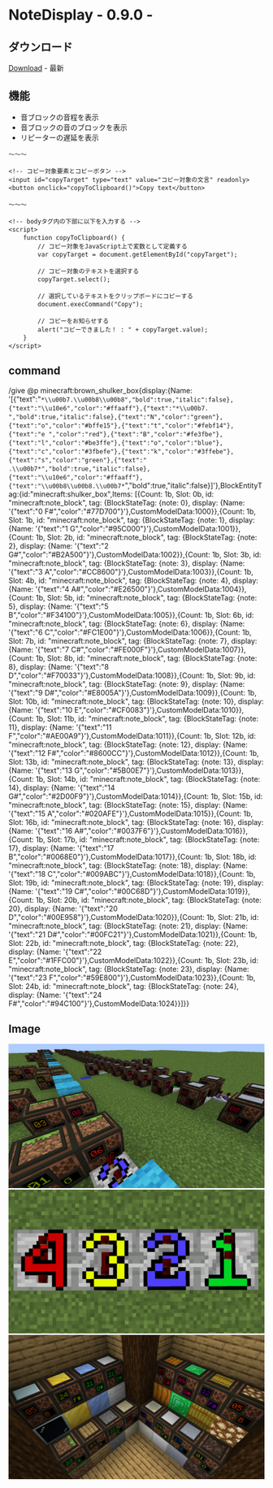 # NoteDisplay - 0.9.0 -

## ダウンロード
[Download](https://github.com/memerily/ResourcePacks/raw/main/NoteDisplay/release/NoteDisplay-0.9.0/NoteDisplay-0.9.0.zip) - 最新

## 機能
- 音ブロックの音程を表示
- 音ブロックの音のブロックを表示
- リピーターの遅延を表示

<body>

    〜〜〜
    
    <!-- コピー対象要素とコピーボタン -->
    <input id="copyTarget" type="text" value="コピー対象の文言" readonly>
    <button onclick="copyToClipboard()">Copy text</button>

    〜〜〜

    <!-- bodyタグ内の下部に以下を入力する -->
    <script>
        function copyToClipboard() {
            // コピー対象をJavaScript上で変数として定義する
            var copyTarget = document.getElementById("copyTarget");

            // コピー対象のテキストを選択する
            copyTarget.select();

            // 選択しているテキストをクリップボードにコピーする
            document.execCommand("Copy");

            // コピーをお知らせする
            alert("コピーできました！ : " + copyTarget.value);
        }
    </script>
</body>



## command
/give @p minecraft:brown_shulker_box{display:{Name: '[{"text":"`*\\u00b7.\\u00b8\\u00b8","bold":true,"italic":false},{"text":"\\u10e6","color":"#ffaaff"},{"text":"*\\u00b7. ","bold":true,"italic":false},{"text":"N","color":"green"},{"text":"o","color":"#bffe15"},{"text":"t","color":"#febf14"},{"text":"e ","color":"red"},{"text":"B","color":"#fe3fbe"},{"text":"l","color":"#be3ffe"},{"text":"o","color":"blue"},{"text":"c","color":"#3fbefe"},{"text":"k","color":"#3ffebe"},{"text":"s","color":"green"},{"text":" .\\u00b7*","bold":true,"italic":false},{"text":"\\u10e6","color":"#ffaaff"},{"text":"\\u00b8\\u00b8.\\u00b7*`","bold":true,"italic":false}]'},BlockEntityTag:{id:"minecraft:shulker_box",Items: [{Count: 1b, Slot: 0b, id: "minecraft:note_block", tag: {BlockStateTag: {note: 0}, display: {Name: '{"text":"0 F#","color":"#77D700"}'},CustomModelData:1000}},{Count: 1b, Slot: 1b, id: "minecraft:note_block", tag: {BlockStateTag: {note: 1}, display: {Name: '{"text":"1 G","color":"#95C000"}'},CustomModelData:1001}},{Count: 1b, Slot: 2b, id: "minecraft:note_block", tag: {BlockStateTag: {note: 2}, display: {Name: '{"text":"2 G#","color":"#B2A500"}'},CustomModelData:1002}},{Count: 1b, Slot: 3b, id: "minecraft:note_block", tag: {BlockStateTag: {note: 3}, display: {Name: '{"text":"3 A","color":"#CC8600"}'},CustomModelData:1003}},{Count: 1b, Slot: 4b, id: "minecraft:note_block", tag: {BlockStateTag: {note: 4}, display: {Name: '{"text":"4 A#","color":"#E26500"}'},CustomModelData:1004}},{Count: 1b, Slot: 5b, id: "minecraft:note_block", tag: {BlockStateTag: {note: 5}, display: {Name: '{"text":"5 B","color":"#F34100"}'},CustomModelData:1005}},{Count: 1b, Slot: 6b, id: "minecraft:note_block", tag: {BlockStateTag: {note: 6}, display: {Name: '{"text":"6 C","color":"#FC1E00"}'},CustomModelData:1006}},{Count: 1b, Slot: 7b, id: "minecraft:note_block", tag: {BlockStateTag: {note: 7}, display: {Name: '{"text":"7 C#","color":"#FE000F"}'},CustomModelData:1007}},{Count: 1b, Slot: 8b, id: "minecraft:note_block", tag: {BlockStateTag: {note: 8}, display: {Name: '{"text":"8 D","color":"#F70033"}'},CustomModelData:1008}},{Count: 1b, Slot: 9b, id: "minecraft:note_block", tag: {BlockStateTag: {note: 9}, display: {Name: '{"text":"9 D#","color":"#E8005A"}'},CustomModelData:1009}},{Count: 1b, Slot: 10b, id: "minecraft:note_block", tag: {BlockStateTag: {note: 10}, display: {Name: '{"text":"10 E","color":"#CF0083"}'},CustomModelData:1010}},{Count: 1b, Slot: 11b, id: "minecraft:note_block", tag: {BlockStateTag: {note: 11}, display: {Name: '{"text":"11 F","color":"#AE00A9"}'},CustomModelData:1011}},{Count: 1b, Slot: 12b, id: "minecraft:note_block", tag: {BlockStateTag: {note: 12}, display: {Name: '{"text":"12 F#","color":"#8600CC"}'},CustomModelData:1012}},{Count: 1b, Slot: 13b, id: "minecraft:note_block", tag: {BlockStateTag: {note: 13}, display: {Name: '{"text":"13 G","color":"#5B00E7"}'},CustomModelData:1013}},{Count: 1b, Slot: 14b, id: "minecraft:note_block", tag: {BlockStateTag: {note: 14}, display: {Name: '{"text":"14 G#","color":"#2D00F9"}'},CustomModelData:1014}},{Count: 1b, Slot: 15b, id: "minecraft:note_block", tag: {BlockStateTag: {note: 15}, display: {Name: '{"text":"15 A","color":"#020AFE"}'},CustomModelData:1015}},{Count: 1b, Slot: 16b, id: "minecraft:note_block", tag: {BlockStateTag: {note: 16}, display: {Name: '{"text":"16 A#","color":"#0037F6"}'},CustomModelData:1016}},{Count: 1b, Slot: 17b, id: "minecraft:note_block", tag: {BlockStateTag: {note: 17}, display: {Name: '{"text":"17 B","color":"#0068E0"}'},CustomModelData:1017}},{Count: 1b, Slot: 18b, id: "minecraft:note_block", tag: {BlockStateTag: {note: 18}, display: {Name: '{"text":"18 C","color":"#009ABC"}'},CustomModelData:1018}},{Count: 1b, Slot: 19b, id: "minecraft:note_block", tag: {BlockStateTag: {note: 19}, display: {Name: '{"text":"19 C#","color":"#00C68D"}'},CustomModelData:1019}},{Count: 1b, Slot: 20b, id: "minecraft:note_block", tag: {BlockStateTag: {note: 20}, display: {Name: '{"text":"20 D","color":"#00E958"}'},CustomModelData:1020}},{Count: 1b, Slot: 21b, id: "minecraft:note_block", tag: {BlockStateTag: {note: 21}, display: {Name: '{"text":"21 D#","color":"#00FC21"}'},CustomModelData:1021}},{Count: 1b, Slot: 22b, id: "minecraft:note_block", tag: {BlockStateTag: {note: 22}, display: {Name: '{"text":"22 E","color":"#1FFC00"}'},CustomModelData:1022}},{Count: 1b, Slot: 23b, id: "minecraft:note_block", tag: {BlockStateTag: {note: 23}, display: {Name: '{"text":"23 F","color":"#59E800"}'},CustomModelData:1023}},{Count: 1b, Slot: 24b, id: "minecraft:note_block", tag: {BlockStateTag: {note: 24}, display: {Name: '{"text":"24 F#","color":"#94C100"}'},CustomModelData:1024}}]}}


## Image
<img width="512px" src="https://raw.githubusercontent.com/memerily/ResourcePacks/main/NoteDisplay/README.Image/2024-01-14_00.29.10.png">
<img width="512px" src="https://raw.githubusercontent.com/memerily/ResourcePacks/main/NoteDisplay/README.Image/2024-01-14_00.29.35.png">
<img width="512px" src="https://raw.githubusercontent.com/memerily/ResourcePacks/main/NoteDisplay/README.Image/2024-01-14_00.34.06.png">



